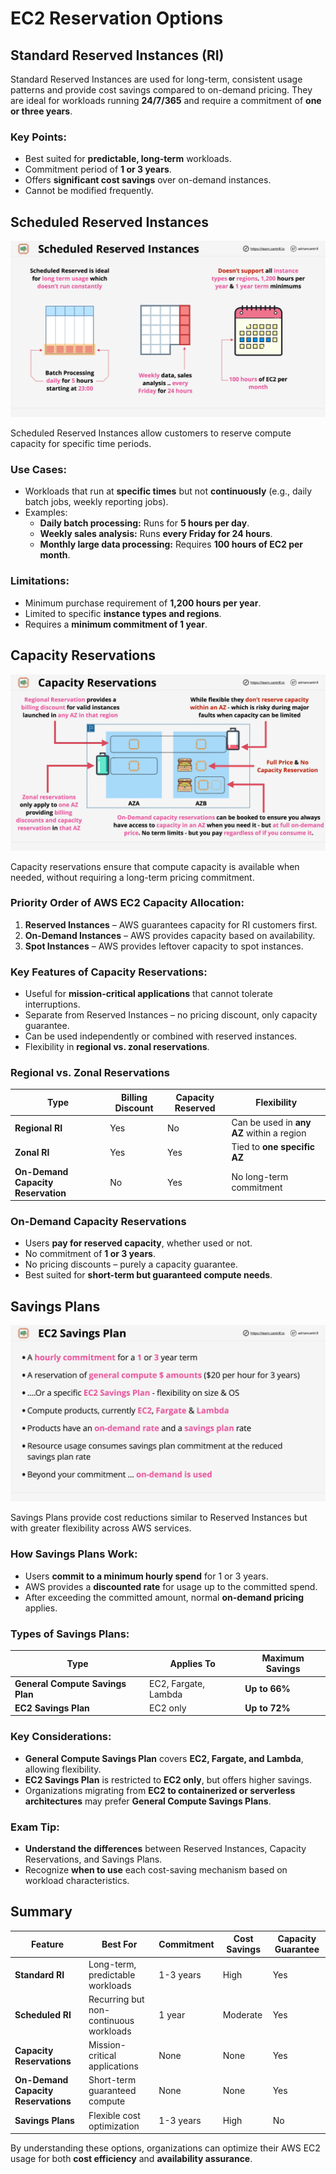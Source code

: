 # EC2 Reservation Options

## Standard Reserved Instances (RI)

Standard Reserved Instances are used for long-term, consistent usage patterns and provide cost savings compared to on-demand pricing. They are ideal for workloads running **24/7/365** and require a commitment of **one or three years**.

### Key Points:

- Best suited for **predictable, long-term** workloads.
- Commitment period of **1 or 3 years**.
- Offers **significant cost savings** over on-demand instances.
- Cannot be modified frequently.

## Scheduled Reserved Instances

![alt text](./Images/image-36.png)

Scheduled Reserved Instances allow customers to reserve compute capacity for specific time periods.

### Use Cases:

- Workloads that run at **specific times** but not **continuously** (e.g., daily batch jobs, weekly reporting jobs).
- Examples:
  - **Daily batch processing:** Runs for **5 hours per day**.
  - **Weekly sales analysis:** Runs **every Friday for 24 hours**.
  - **Monthly large data processing:** Requires **100 hours of EC2 per month**.

### Limitations:

- Minimum purchase requirement of **1,200 hours per year**.
- Limited to specific **instance types and regions**.
- Requires a **minimum commitment of 1 year**.

## Capacity Reservations

![alt text](./Images/image-37.png)

Capacity reservations ensure that compute capacity is available when needed, without requiring a long-term pricing commitment.

### Priority Order of AWS EC2 Capacity Allocation:

1. **Reserved Instances** – AWS guarantees capacity for RI customers first.
2. **On-Demand Instances** – AWS provides capacity based on availability.
3. **Spot Instances** – AWS provides leftover capacity to spot instances.

### Key Features of Capacity Reservations:

- Useful for **mission-critical applications** that cannot tolerate interruptions.
- Separate from Reserved Instances – no pricing discount, only capacity guarantee.
- Can be used independently or combined with reserved instances.
- Flexibility in **regional vs. zonal reservations**.

### Regional vs. Zonal Reservations

| Type                               | Billing Discount | Capacity Reserved | Flexibility                               |
| ---------------------------------- | ---------------- | ----------------- | ----------------------------------------- |
| **Regional RI**                    | Yes              | No                | Can be used in **any AZ** within a region |
| **Zonal RI**                       | Yes              | Yes               | Tied to **one specific AZ**               |
| **On-Demand Capacity Reservation** | No               | Yes               | No long-term commitment                   |

### On-Demand Capacity Reservations

- Users **pay for reserved capacity**, whether used or not.
- No commitment of **1 or 3 years**.
- No pricing discounts – purely a capacity guarantee.
- Best suited for **short-term but guaranteed compute needs**.

## Savings Plans

![alt text](./Images/image-38.png)

Savings Plans provide cost reductions similar to Reserved Instances but with greater flexibility across AWS services.

### How Savings Plans Work:

- Users **commit to a minimum hourly spend** for 1 or 3 years.
- AWS provides a **discounted rate** for usage up to the committed spend.
- After exceeding the committed amount, normal **on-demand pricing** applies.

### Types of Savings Plans:

| Type                             | Applies To           | Maximum Savings |
| -------------------------------- | -------------------- | --------------- |
| **General Compute Savings Plan** | EC2, Fargate, Lambda | **Up to 66%**   |
| **EC2 Savings Plan**             | EC2 only             | **Up to 72%**   |

### Key Considerations:

- **General Compute Savings Plan** covers **EC2, Fargate, and Lambda**, allowing flexibility.
- **EC2 Savings Plan** is restricted to **EC2 only**, but offers higher savings.
- Organizations migrating from **EC2 to containerized or serverless architectures** may prefer **General Compute Savings Plans**.

### Exam Tip:

- **Understand the differences** between Reserved Instances, Capacity Reservations, and Savings Plans.
- Recognize **when to use** each cost-saving mechanism based on workload characteristics.

## Summary

| Feature                             | Best For                               | Commitment | Cost Savings | Capacity Guarantee |
| ----------------------------------- | -------------------------------------- | ---------- | ------------ | ------------------ |
| **Standard RI**                     | Long-term, predictable workloads       | 1-3 years  | High         | Yes                |
| **Scheduled RI**                    | Recurring but non-continuous workloads | 1 year     | Moderate     | Yes                |
| **Capacity Reservations**           | Mission-critical applications          | None       | None         | Yes                |
| **On-Demand Capacity Reservations** | Short-term guaranteed compute          | None       | None         | Yes                |
| **Savings Plans**                   | Flexible cost optimization             | 1-3 years  | High         | No                 |

By understanding these options, organizations can optimize their AWS EC2 usage for both **cost efficiency** and **availability assurance**.
